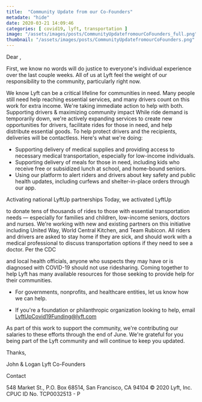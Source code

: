 ```yaml
---
title:  "Community Update from our Co-Founders"
metadate: "hide"
date: 2020-03-21 14:09:46
categories: [ covid19, lyft, transportation ]
image: "/assets/images/posts/CommunityUpdatefromourCoFounders_full.png"
thumbnail: "/assets/images/posts/CommunityUpdatefromourCoFounders.png"
---
```


Dear ,

First, we know no words will do justice to everyone's individual experience
over the last couple weeks. All of us at Lyft feel the weight of our
responsibility to the community, particularly right now.

We know Lyft can be a critical lifeline for communities in need. Many
people still need help reaching essential services, and many drivers count
on this work for extra income. We're taking immediate action to help with
both.
Supporting drivers & maximizing community impact
While ride demand is temporarily down, we're actively expanding services to
create new opportunities for drivers, facilitate rides for those in need,
and help distribute essential goods. To help protect drivers and the
recipients, deliveries will be contactless. Here's what we're doing:

   - Supporting delivery of medical supplies and providing access to
   necessary medical transportation, especially for low-income individuals.
   - Supporting delivery of meals for those in need, including kids who
   receive free or subsidized lunch at school, and home-bound seniors.
   - Using our platform to alert riders and drivers about key safety and
   public health updates, including curfews and shelter-in-place orders
   through our app.

Activating national LyftUp partnerships
Today, we activated LyftUp

to donate tens of thousands of rides to those with essential transportation
needs — especially for families and children, low-income seniors, doctors
and nurses. We're working with new and existing partners on this initiative
including United Way, World Central Kitchen, and Team Rubicon.
All riders and drivers are asked to stay home if they are sick, and should
work with a medical professional to discuss transportation options if they
need to see a doctor. Per the CDC

and local health officials, anyone who suspects they may have or is
diagnosed with COVID-19 should not use ridesharing.
Coming together to help
Lyft has many available resources for those seeking to provide help for
their communities.

   - For governments, nonprofits, and healthcare entities, let us know how
   we can help.
   
   - If you're a foundation or philanthropic organization looking to help,
   email LyftUpCovid19Funding@lyft.com

As part of this work to support the community, we're contributing our
salaries to these efforts through the end of June. We're grateful for you
being part of the Lyft community and will continue to keep you updated.

Thanks,

John & Logan
Lyft Co-Founders

Contact

548 Market St., P.O. Box 68514, San Francisco, CA 94104
© 2020 Lyft, Inc.
CPUC ID No. TCP0032513 - P

